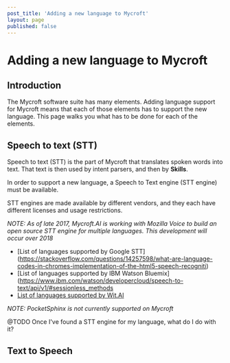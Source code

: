 ```yaml
---
post_title: 'Adding a new language to Mycroft'
layout: page
published: false
---
```


# Adding a new language to Mycroft

## Introduction

The Mycroft software suite has many elements. Adding language support for Mycroft means that each of those elements has to support the new language. This page walks you what has to be done for each of the elements.

## Speech to text (STT)

Speech to text (STT) is the part of Mycroft that translates spoken words into text. That text is then used by intent parsers, and then by **Skills**.

In order to support a new language, a Speech to Text engine (STT engine) must be available.

STT engines are made available by different vendors, and they each have different licenses and usage restrictions.

_NOTE: As of late 2017, Mycroft.AI is working with Mozilla Voice to build an open source STT engine for multiple languages. This development will occur over 2018_

* [List of languages supported by Google STT] (https://stackoverflow.com/questions/14257598/what-are-language-codes-in-chromes-implementation-of-the-html5-speech-recogniti)
* [List of languages supported by IBM Watson Bluemix](https://www.ibm.com/watson/developercloud/speech-to-text/api/v1/#sessionless_methods
* [List of languages supported by Wit.AI](https://wit.ai/faq)

_NOTE: PocketSphinx is not currently supported on Mycroft_

@TODO Once I've found a STT engine for my language, what do I do with it?

## Text to Speech
